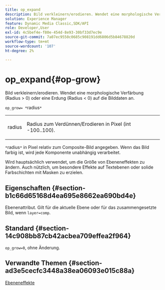 ```yaml
---
title: op_expand
description: Bild verkleinern/erodieren. Wendet eine morphologische Verfärbung (Radius > 0) oder eine Erdung (Radius < 0) auf die Bilddaten an.
solution: Experience Manager
feature: Dynamic Media Classic,SDK/API
role: Developer,User
exl-id: 4c5bef4e-f80e-454d-8e93-30bf33d7ec9e
source-git-commit: 7a07ec9550c0685c908191dd6806d5b84678820d
workflow-type: tm+mt
source-wordcount: '107'
ht-degree: 2%

---
```


# op_expand{#op-grow}

Bild verkleinern/erodieren. Wendet eine morphologische Verfärbung (Radius > 0) oder eine Erdung (Radius &lt; 0) auf die Bilddaten an.

`op_grow= *`radius`*`

<table id="simpletable_3BAA4523D29E447FA7A4C9009B3E8344"> 
 <tr class="strow"> 
  <td class="stentry"> <p><span class="codeph"><span class="varname"> radius</span></span> </p> </td> 
  <td class="stentry"> <p>Radius zum Verdünnen/Erodieren in Pixel (int -100..100). </p></td> 
 </tr> 
</table>

`*`radius`*` in Pixel relativ zum Composite-Bild angegeben. Wenn das Bild farbig ist, wird jede Komponente unabhängig verarbeitet.

Wird hauptsächlich verwendet, um die Größe von Ebeneneffekten zu ändern. Auch nützlich, um besondere Effekte auf Textebenen oder solide Farbschichten mit Masken zu erzielen.

## Eigenschaften {#section-b1c66d65168d4ea695e8662ea690bd4e}

Ebenenattribut. Gilt für die aktuelle Ebene oder für das zusammengesetzte Bild, wenn `layer=comp`.

## Standard {#section-14c908bb87cb42acbea709effea2f964}

`op_grow=0`, ohne Änderung.

## Verwandte Themen {#section-ad3e5cecfc3448a38ea06093e015c88a}

[Ebeneneffekte](../../../../../is-api/http-ref/image-serving-api-ref/c-http-protocol-reference/c-syntax-and-features/r-layer-effects.md#reference-82a6b5311b3d4471ad2799adb3b2201c)
